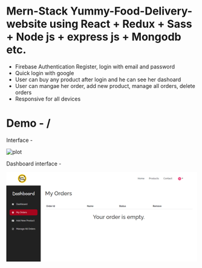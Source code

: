 # Mern-Stack Yummy-Food-Delivery-website using React + Redux + Sass + Node js + express js + Mongodb etc.

- Firebase Authentication Register, login with email and password
- Quick login with google
- User can buy any product after login and he can see her dashoard
- User can mangae her order, add new product, manage all orders, delete orders
- Responsive for all devices

# Demo - /

Interface -

![plot](./server/client/src/assets/images/full-project.png)

Dashboard interface -

![plot](./server/client/src/assets/images/dashboard.png)

